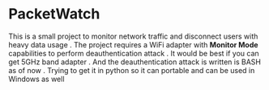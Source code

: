 # PacketWatch

This is a small project to monitor network traffic and disconnect users with heavy data usage .
The project requires a WiFi adapter with **Monitor Mode** capabilities to perform deauthentication attack . 
It would be best if you can get 5GHz band adapter . 
And the deauthentication attack is written is BASH as of now . Trying to get it in python so it can portable and can be used in Windows as well
